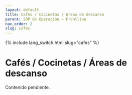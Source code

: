 ```yaml
---
layout: default
title: Cafés / Cocinetas / Áreas de descanso
parent: SOP de Operación — Frontline
nav_order: 2
slug: cafes
---
```


{% include lang_switch.html slug="cafes" %}

# Cafés / Cocinetas / Áreas de descanso

Contenido pendiente.
